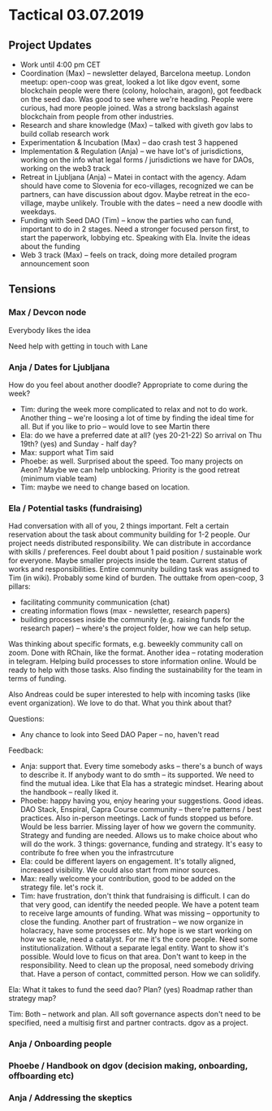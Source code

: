 # Tactical 03.07.2019

## Project Updates

* Work until 4:00 pm CET
* Coordination \(Max\) – newsletter delayed, Barcelona meetup. London meetup: open-coop was great, looked a lot like dgov event, some blockchain people were there \(colony, holochain, aragon\), got feedback on the seed dao. Was good to see where we're heading. People were curious, had more people joined. Was a strong backslash against blockchain from people from other industries.
* Research and share knowledge \(Max\) – talked with giveth gov labs to build collab research work
* Experimentation & Incubation \(Max\) – dao crash test 3 happened
* Implementation & Regulation \(Anja\) – we have lot's of jurisdictions, working on the info what legal forms / jurisdictions we have for DAOs, working on the web3 track
* Retreat in Ljubljana \(Anja\) – Matei in contact with the agency. Adam should have come to Slovenia for eco-villages, recognized we can be partners, can have discussion about dgov. Maybe retreat in the eco-village, maybe unlikely. Trouble with the dates – need a new doodle with weekdays.
* Funding with Seed DAO \(Tim\) – know the parties who can fund, important to do in 2 stages. Need a stronger focused person first, to start the paperwork, lobbying etc. Speaking with Ela. Invite the ideas about the funding
* Web 3 track \(Max\) – feels on track, doing more detailed program announcement soon

## Tensions

### Max / Devcon node

Everybody likes the idea

Need help with getting in touch with Lane

### Anja / Dates for Ljubljana

How do you feel about another doodle? Appropriate to come during the week?

* Tim: during the week more complicated to relax and not to do work. Another thing – we're loosing a lot of time by finding the ideal time for all. But if you like to prio – would love to see Martin there
* Ela: do we have a preferred date at all? \(yes 20-21-22\) So arrival on Thu 19th? \(yes\) and Sunday - half day?
* Max: support what Tim said
* Phoebe: as well. Surprised about the speed. Too many projects on Aeon? Maybe we can help unblocking. Priority is the good retreat \(minimum viable team\)
* Tim: maybe we need to change based on location.

### Ela / Potential tasks \(fundraising\)

Had conversation with all of you, 2 things important. Felt a certain reservation about the task about community building for 1-2 people. Our project needs distributed responsibility. We can distribute in accordance with skills / preferences. Feel doubt about 1 paid position / sustainable work for everyone. Maybe smaller projects inside the team. Current status of works and responsibilities. Entire community building task was assigned to Tim \(in wiki\). Probably some kind of burden. The outtake from open-coop, 3 pillars:

* facilitating community communication \(chat\)
* creating information flows \(max - newsletter, research papers\)
* building processes inside the community \(e.g. raising funds for the research paper\) – where's the project folder, how we can help setup.

Was thinking about specific formats, e.g. beweekly community call on zoom. Done with RChain, like the format. Another idea – rotating moderation in telegram. Helping build processes to store information online. Would be ready to help with those tasks. Also finding the sustainability for the team in terms of funding.

Also Andreas could be super interested to help with incoming tasks \(like event organization\). We love to do that. What you think about that?

Questions:

* Any chance to look into Seed DAO Paper – no, haven't read

Feedback:

* Anja: support that. Every time somebody asks – there's a bunch of ways to describe it. If anybody want to do smth – its supported. We need to find the mutual idea. Like that Ela has a strategic mindset. Hearing about the handbook – really liked it.
* Phoebe: happy having you, enjoy hearing your suggestions. Good ideas. DAO Stack, Enspiral, Capra Course community – there're patterns / best practices. Also in-person meetings. Lack of funds stopped us before. Would be less barrier. Missing layer of how we govern the community. Strategy and funding are needed. Allows us to make choice about who will do the work. 3 things: governance, funding and strategy. It's easy to contribute fo free when you the infrastrcuture
* Ela: could be different layers on engagement. It's totally aligned, increased visibility. We could also start from minor sources.
* Max: really welcome your contribution, good to be added on the strategy file. let's rock it.
* Tim: have frustration, don't think that fundraising is difficult. I can do that very good, can identify the needed people. We have a potent team to receive large amounts of funding. What was missing – opportunity to close the funding. Another part of frustration – we now organize in holacracy, have some processes etc. My hope is we start working on how we scale, need a catalyst. For me it's the core people. Need some institutionalization. Without a separate legal entity. Want to show it's possible. Would love to ficus on that area. Don't want to keep in the responsibility. Need to clean up the proposal, need somebody driving that. Have a person of contact, committed person. How we can solidify.

Ela: What it takes to fund the seed dao? Plan? \(yes\) Roadmap rather than strategy map?

Tim: Both – network and plan. All soft governance aspects don't need to be specified, need a multisig first and partner contracts. dgov as a project.

### Anja / Onboarding people

### Phoebe / Handbook on dgov \(decision making, onboarding, offboarding etc\)

### Anja / Addressing the skeptics

